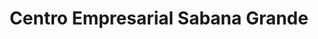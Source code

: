 ---
title: "Centro Empresarial Sabana Grande"
url: /caracas/centro-empresarial-sabana-grande/
shop: Einkaufszentrum
---